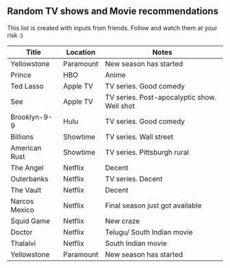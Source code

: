 ## Random TV shows and Movie recommendations

This list is created with inputs from friends. Follow and watch them at your risk :) 


| Title  | Location | Notes | 
| ------------- | ------------- | ----------- | 
| Yellowstone  | Paramount  | New season has started | 
| Prince  | HBO | Anime | 
| Ted Lasso  | Apple TV  | TV series. Good comedy | 
| See  |  Apple TV  | TV series. Post-apocalyptic show. Well shot | 
| Brooklyn-9-9  | Hulu  | TV series. Good comedy | 
| Billions  | Showtime  | TV series. Wall street | 
| American Rust  | Showtime  | TV series. Pittsburgh rural | 
| The Angel  | Netflix  | Decent | 
| Outerbanks  | Netflix  | TV series. Decent | 
| The Vault  | Netflix  | Decent | 
| Narcos Mexico | Netflix  | Final season just got available | 
| Squid Game  | Netflix  | New craze | 
| Doctor  | Netflix  | Telugu/ South Indian movie | 
| Thalaivi | Netflix  | South Indian movie | 
| Yellowstone  | Paramount  | New season has started | 











<script async src="https://www.googletagmanager.com/gtag/js?id=G-6G5BGHNBP2"></script>
<script>
  window.dataLayer = window.dataLayer || [];
  function gtag(){dataLayer.push(arguments);}
  gtag('js', new Date());

  gtag('config', 'G-6G5BGHNBP2');
</script>

 
